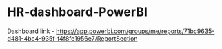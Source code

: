 # HR-dashboard-PowerBI

Dashboard link - https://app.powerbi.com/groups/me/reports/71bc9635-d481-4bc4-935f-f4f8fe1956e7/ReportSection

